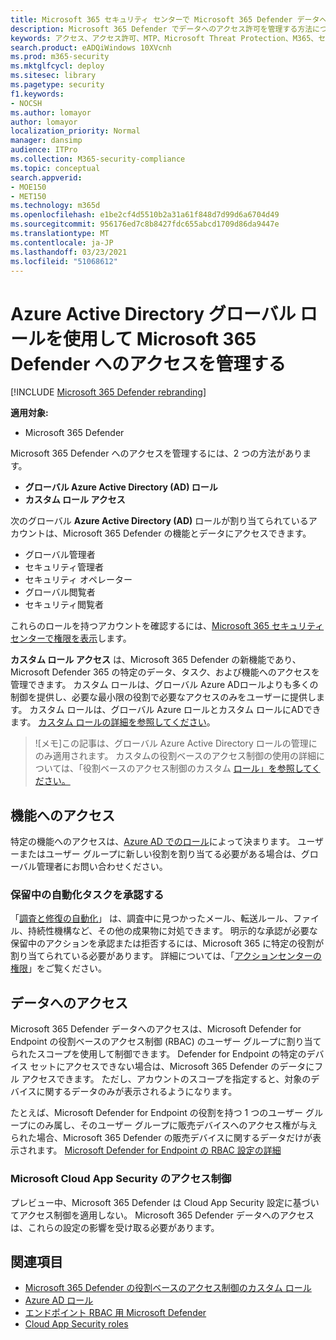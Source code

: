 ```yaml
---
title: Microsoft 365 セキュリティ センターで Microsoft 365 Defender データへのアクセスを管理する
description: Microsoft 365 Defender でデータへのアクセス許可を管理する方法について説明します。
keywords: アクセス、アクセス許可、MTP、Microsoft Threat Protection、M365、セキュリティ、MCAS、MDATP、Cloud App Security、Microsoft Defender Advanced Threat Protection、スコープ、スコーピング、RBAC
search.product: eADQiWindows 10XVcnh
ms.prod: m365-security
ms.mktglfcycl: deploy
ms.sitesec: library
ms.pagetype: security
f1.keywords:
- NOCSH
ms.author: lomayor
author: lomayor
localization_priority: Normal
manager: dansimp
audience: ITPro
ms.collection: M365-security-compliance
ms.topic: conceptual
search.appverid:
- MOE150
- MET150
ms.technology: m365d
ms.openlocfilehash: e1be2cf4d5510b2a31a61f848d7d99d6a6704d49
ms.sourcegitcommit: 956176ed7c8b8427fdc655abcd1709d86da9447e
ms.translationtype: MT
ms.contentlocale: ja-JP
ms.lasthandoff: 03/23/2021
ms.locfileid: "51068612"
---
```

# <a name="manage-access-to-microsoft-365-defender-with-azure-active-directory-global-roles"></a>Azure Active Directory グローバル ロールを使用して Microsoft 365 Defender へのアクセスを管理する

[!INCLUDE [Microsoft 365 Defender rebranding](../includes/microsoft-defender.md)]


**適用対象:**
- Microsoft 365 Defender

Microsoft 365 Defender へのアクセスを管理するには、2 つの方法があります。
- **グローバル Azure Active Directory (AD) ロール**
- **カスタム ロール アクセス**

次のグローバル **Azure Active Directory (AD)** ロールが割り当てられているアカウントは、Microsoft 365 Defender の機能とデータにアクセスできます。
- グローバル管理者
- セキュリティ管理者
- セキュリティ オペレーター
- グローバル閲覧者
- セキュリティ閲覧者

これらのロールを持つアカウントを確認するには、[Microsoft 365 セキュリティ センターで権限を表示](https://security.microsoft.com/permissions)します。

**カスタム ロール アクセス** は、Microsoft 365 Defender の新機能であり、Microsoft Defender 365 の特定のデータ、タスク、および機能へのアクセスを管理できます。 カスタム ロールは、グローバル Azure ADロールよりも多くの制御を提供し、必要な最小限の役割で必要なアクセスのみをユーザーに提供します。  カスタム ロールは、グローバル Azure ロールとカスタム ロールにADできます。 [カスタム ロールの詳細を参照してください](custom-roles.md)。

> ![メモ]この記事は、グローバル Azure Active Directory ロールの管理にのみ適用されます。 カスタムの役割ベースのアクセス制御の使用の詳細については、「役割ベースのアクセス制御のカスタム [ロール」を参照してください。](custom-roles.md)

## <a name="access-to-functionality"></a>機能へのアクセス
特定の機能へのアクセスは、[Azure AD でのロール](/azure/active-directory/users-groups-roles/directory-assign-admin-roles)によって決まります。 ユーザーまたはユーザー グループに新しい役割を割り当てる必要がある場合は、グローバル管理者にお問い合わせください。

### <a name="approve-pending-automated-tasks"></a>保留中の自動化タスクを承認する
「[調査と修復の自動化](m365d-autoir-actions.md)」 は、調査中に見つかったメール、転送ルール、ファイル、持続性機構など、その他の成果物に対処できます。 明示的な承認が必要な保留中のアクションを承認または拒否するには、Microsoft 365 に特定の役割が割り当てられている必要があります。 詳細については、「[アクションセンターの権限](m365d-action-center.md#required-permissions-for-action-center-tasks)」をご覧ください。

## <a name="access-to-data"></a>データへのアクセス
Microsoft 365 Defender データへのアクセスは、Microsoft Defender for Endpoint の役割ベースのアクセス制御 (RBAC) のユーザー グループに割り当てられたスコープを使用して制御できます。 Defender for Endpoint の特定のデバイス セットにアクセスできない場合は、Microsoft 365 Defender のデータにフル アクセスできます。 ただし、アカウントのスコープを指定すると、対象のデバイスに関するデータのみが表示されるようになります。

たとえば、Microsoft Defender for Endpoint の役割を持つ 1 つのユーザー グループにのみ属し、そのユーザー グループに販売デバイスへのアクセス権が与えられた場合、Microsoft 365 Defender の販売デバイスに関するデータだけが表示されます。 [Microsoft Defender for Endpoint の RBAC 設定の詳細](/windows/security/threat-protection/microsoft-defender-atp/rbac)

### <a name="microsoft-cloud-app-security-access-controls"></a>Microsoft Cloud App Security のアクセス制御
プレビュー中、Microsoft 365 Defender は Cloud App Security 設定に基づいてアクセス制御を適用しない。 Microsoft 365 Defender データへのアクセスは、これらの設定の影響を受け取る必要があります。

## <a name="related-topics"></a>関連項目
- [Microsoft 365 Defender の役割ベースのアクセス制御のカスタム ロール](custom-roles.md)
- [Azure AD ロール](/azure/active-directory/users-groups-roles/directory-assign-admin-roles)
- [エンドポイント RBAC 用 Microsoft Defender](/windows/security/threat-protection/microsoft-defender-atp/rbac)
- [Cloud App Security roles](/cloud-app-security/manage-admins)